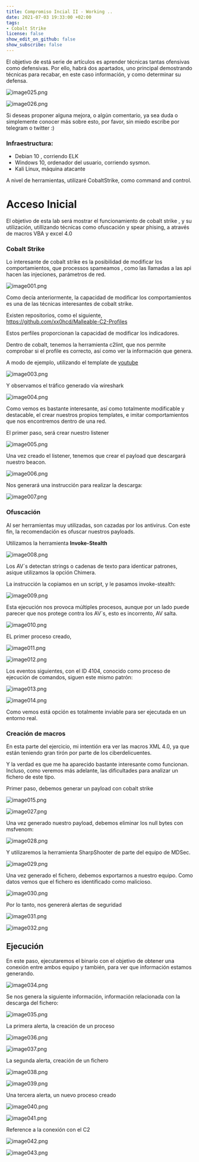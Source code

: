 ```yaml
---
title: Compromiso Incial II - Working ..
date: 2021-07-03 19:33:00 +02:00
tags:
- Cobalt Strike
license: false
show_edit_on_github: false
show_subscribe: false
---
```


El objetivo de está serie de artículos es aprender técnicas tantas ofensivas como defensivas. Por ello, habrá dos apartados, uno principal demostrando técnicas para recabar, en este caso información, y como determinar su defensa.


![image025.png](/uploads/InitialAccess2/image025.png)

![image026.png](/uploads/InitialAccess2/image026.png)


Si deseas proponer alguna mejora, o algún comentario, ya sea duda o simplemente conocer más sobre esto, por favor, sin miedo escribe por telegram o twitter :)


### Infraestructura:

- Debian 10 , corriendo ELK
- Windows 10, ordenador del usuario, corriendo sysmon.
- Kali Linux, máquina atacante

A nivel de herramientas, utilizaré CobaltStrike, como command and control.

# Acceso Inicial

El objetivo de esta lab será mostrar el funcionamiento de cobalt strike , y su utilización, utillizando técnicas como ofuscación y spear phising, a através de macros VBA y excel 4.0


### Cobalt Strike

Lo interesante de cobalt strike es la posibilidad de modificar los comportamientos, que processos spameamos , como las llamadas a las api hacen las injeciones, parámetros de red. 



![image001.png](/uploads/InitialAccess2/image001.png)


Como decía anteriormente, la capacidad de modificar los comportamientos es una de las técnicas interesantes de cobalt strike.

Existen repositorios, como el siguiente, https://github.com/xx0hcd/Malleable-C2-Profiles

Estos perfiles proporcionan la capacidad de modificar los indicadores.

Dentro de cobalt, tenemos la herramienta c2lint, que nos permite comprobar si el profile es correcto, así como ver la información que genera.

A modo de ejemplo, utilizando el template de [youtube](https://raw.githubusercontent.com/xx0hcd/Malleable-C2-Profiles/master/normal/youtube_video.profile)

![image003.png](/uploads/InitialAccess2/image003.png)


Y observamos el tráfico generado vía wireshark

![image004.png](/uploads/InitialAccess2/image004.png)

Como vemos es bastante interesante, así como totalmente modificable y destacable, el crear nuestros propios templates, e imitar comportamientos que nos encontremos dentro de una red.



El primer paso, será crear nuestro listener



![image005.png](/uploads/InitialAccess2/image005.png)


Una vez creado el listener, tenemos que crear el payload que descargará nuestro beacon.


![image006.png](/uploads/InitialAccess2/image006.png)

Nos generará una instrucción para realizar la descarga:

![image007.png](/uploads/InitialAccess2/image007.png)



### Ofuscación

Al ser herramientas muy utilizadas, son cazadas por los antivirus. Con este fin, la recomendación es ofuscar nuestros payloads.


Utilizamos la herramienta **Invoke-Stealth**



![image008.png](/uploads/InitialAccess2/image008.png)

Los AV´s detectan strings o cadenas de texto para identicar patrones, asique utilizamos la opción Chimera.

La instrucción la copiamos en un script, y le pasamos invoke-stealth:

![image009.png](/uploads/InitialAccess2/image009.png)



Esta ejecución nos provoca múltiples procesos, aunque por un lado puede parecer que nos protege contra los AV´s, esto es incorrento, AV salta.

![image010.png](/uploads/InitialAccess2/image010.png)

EL primer proceso creado, 

![image011.png](/uploads/InitialAccess2/image011.png)

![image012.png](/uploads/InitialAccess2/image012.png)

Los eventos siguientes, con el ID 4104, conocido como proceso de ejecución de comandos, siguen este mismo patrón:

![image013.png](/uploads/InitialAccess2/image013.png)

![image014.png](/uploads/InitialAccess2/image014.png)

Como vemos está opción es totalmente inviable para ser ejecutada en un entorno real.





### Creación de macros


En esta parte del ejercicio, mi intentión era ver las macros XML 4.0, ya que están teniendo gran tirón por parte de los ciberdelicuentes.

Y la verdad es que me ha aparecido bastante interesante como funcionan. Incluso, como veremos más adelante, las dificultades para analizar un fichero de este tipo.


Primer paso, debemos generar un payload con cobalt strike


![image015.png](/uploads/InitialAccess2/image015.png)


![image027.png](/uploads/InitialAccess2/image027.png)

Una vez generado nuestro payload, debemos eliminar los null bytes con msfvenom:

![image028.png](/uploads/InitialAccess2/image028.png)

Y utilizaremos la herramienta SharpShooter de parte del equipo de MDSec.

![image029.png](/uploads/InitialAccess2/image029.png)

Una vez generado el fichero, debemos exportarnos a nuestro equipo. Como datos vemos que el fichero es identificado como malicioso. 

![image030.png](/uploads/InitialAccess2/image030.png)

Por lo tanto, nos genererá alertas de seguridad 

![image031.png](/uploads/InitialAccess2/image031.png)

![image032.png](/uploads/InitialAccess2/image032.png)

## Ejecución

En este paso, ejecutaremos el binario con el objetivo de obtener una conexión entre ambos equipo y también, para ver que información estamos generando.

![image034.png](/uploads/InitialAccess2/image034.png)

Se nos genera la siguiente información, información relacionada con la descarga del fichero:

![image035.png](/uploads/InitialAccess2/image035.png)

La primera alerta, la creación de un proceso

![image036.png](/uploads/InitialAccess2/image036.png)

![image037.png](/uploads/InitialAccess2/image037.png)

La segunda alerta, creación de un fichero

![image038.png](/uploads/InitialAccess2/image038.png)

![image039.png](/uploads/InitialAccess2/image039.png)

Una tercera alerta, un nuevo proceso creado

![image040.png](/uploads/InitialAccess2/image040.png)

![image041.png](/uploads/InitialAccess2/image041.png)

Reference a la conexión con el C2

![image042.png](/uploads/InitialAccess2/image042.png)

![image043.png](/uploads/InitialAccess2/image043.png)







